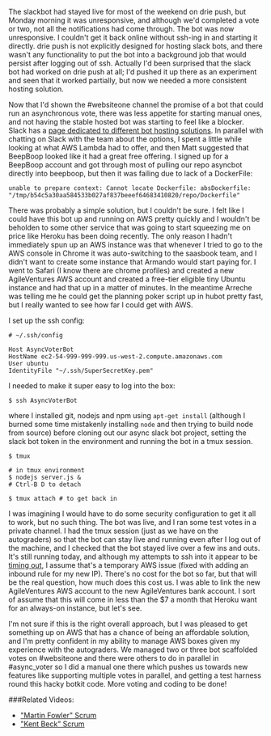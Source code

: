 The slackbot had stayed live for most of the weekend on drie push, but Monday morning it was unresponsive, and although we'd completed a vote or two, not all the notifications had come through.  The bot was now unresponsive.  I couldn't get it back online without ssh-ing in and starting it directly.  drie push is not explicitly designed for hosting slack bots, and there wasn't any functionality to put the bot into a background job that would persist after logging out of ssh.  Actually I'd been surprised that the slack bot had worked on drie push at all; I'd pushed it up there as an experiment and seen that it worked partially, but now we needed a more consistent hosting solution.

Now that I'd shown the #websiteone channel the promise of a bot that could run an asynchronous vote, there was less appetite for starting manual ones, and not having the stable hosted bot was starting to feel like a blocker.  Slack has a [page dedicated to different bot hosting solutions](https://api.slack.com/docs/hosting). In parallel with chatting on Slack with the team about the options, I spent a little while looking at what AWS Lambda had to offer, and then Matt suggested that BeepBoop looked like it had a great free offering.  I signed up for a BeepBoop account and got through most of pulling our repo asyncbot directly into beepboop, but then it was failing due to lack of a DockerFile:

```
unable to prepare context: Cannot locate Dockerfile: absDockerfile: "/tmp/b54c5a30aa584533b027af837beeef64683410820/repo/Dockerfile"
```

There was probably a simple solution, but I couldn't be sure.  I felt like I could have this bot up and running on AWS pretty quickly and I wouldn't be beholden to some other service that was going to start squeezing me on price like Heroku has been doing recently.  The only reason I hadn't immediately spun up an AWS instance was that whenever I tried to go to the AWS console in Chrome it was auto-switching to the saasbook team, and I didn't want to create some instance that Armando would start paying for.  I went to Safari (I know there are chrome profiles) and created a new AgileVentures AWS account and created a free-tier eligible tiny Ubuntu instance and had that up in a matter of minutes.  In the meantime Arreche was telling me he could get the planning poker script up in hubot pretty fast, but I really wanted to see how far I could get with AWS.

I set up the ssh config:

```
# ~/.ssh/config

Host AsyncVoterBot
HostName ec2-54-999-999-999.us-west-2.compute.amazonaws.com
User ubuntu
IdentityFile "~/.ssh/SuperSecretKey.pem"
```
I needed to make it super easy to log into the box:

```
$ ssh AsyncVoterBot
```

where I installed git, nodejs and npm using `apt-get install` (although I burned some time mistakenly installing `node` and then trying to build node from source) before cloning out our async slack bot project, setting the slack bot token in the environment and running the bot in a tmux session. 

```
$ tmux
```

```
# in tmux environment
$ nodejs server.js &
# Ctrl-B D to detach
```

```
$ tmux attach # to get back in
```

I was imagining I would have to do some security configuration to get it all to work, but no such thing.  The bot was live, and I ran some test votes in a private channel.  I had the tmux session (just as we have on the autograders) so that the bot can stay live and running even after I log out of the machine, and I checked that the bot stayed live over a few ins and outs.  It's still running today, and although my attempts to ssh into it appear to be [timing out](http://docs.aws.amazon.com/AWSEC2/latest/UserGuide/TroubleshootingInstancesConnecting.html#TroubleshootingInstancesConnectionTimeout), I assume that's a temporary AWS issue (fixed with adding an inbound rule for my new IP).  There's no cost for the bot so far, but that will be the real question, how much does this cost us.  I was able to link the new AgileVentures AWS account to the new AgileVentures bank account.  I sort of assume that this will come in less than the $7 a month that Heroku want for an always-on instance, but let's see.

I'm not sure if this is the right overall approach, but I was pleased to get something up on AWS that has a chance of being an affordable solution, and I'm pretty confident in my ability to manage AWS boxes given my experience with the autograders.  We managed two or three bot scaffolded votes on #websiteone and there were others to do in parallel in #async_voter so I did a manual one there which pushes us towards new features like supporting multiple votes in parallel, and getting a test harness round this hacky botkit code.  More voting and coding to be done!

###Related Videos:

* ["Martin Fowler" Scrum](https://youtu.be/WWesZmC_BRU)
* ["Kent Beck" Scrum](https://www.youtube.com/watch?v=AmREoIUHw4c)
 
